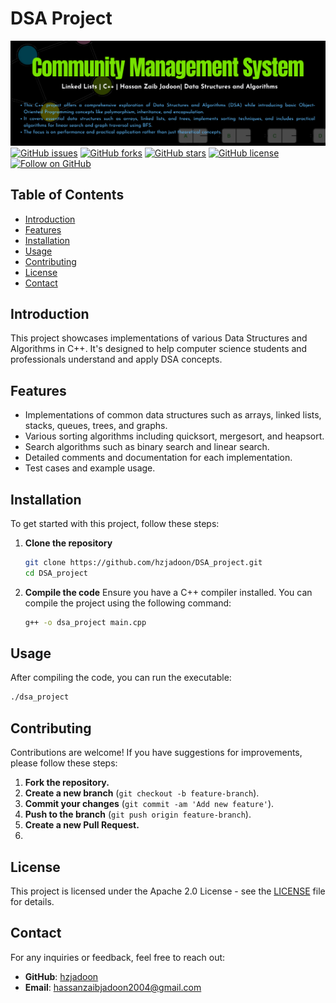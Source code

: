 # DSA Project

![DSA Project Banner](https://github.com/hzjadoon/DSA_project/blob/main/Readme%20Files/Community%20Management%20System.png)
[![GitHub issues](https://img.shields.io/github/issues/hzjadoon/DSA_project)](https://github.com/hzjadoon/DSA_project/issues)
[![GitHub forks](https://img.shields.io/github/forks/hzjadoon/DSA_project)](https://github.com/hzjadoon/DSA_project/network)
[![GitHub stars](https://img.shields.io/github/stars/hzjadoon/DSA_project)](https://github.com/hzjadoon/DSA_project/stargazers)
[![GitHub license](https://img.shields.io/github/license/hzjadoon/DSA_project)](https://github.com/hzjadoon/DSA_project/blob/main/LICENSE)
[![Follow on GitHub](https://img.shields.io/github/followers/hzjadoon?label=Follow&style=social)](https://github.com/hzjadoon)

## Table of Contents
- [Introduction](#introduction)
- [Features](#features)
- [Installation](#installation)
- [Usage](#usage)
- [Contributing](#contributing)
- [License](#license)
- [Contact](#contact)

## Introduction
This project showcases implementations of various Data Structures and Algorithms in C++. It's designed to help computer science students and professionals understand and apply DSA concepts.

## Features
- Implementations of common data structures such as arrays, linked lists, stacks, queues, trees, and graphs.
- Various sorting algorithms including quicksort, mergesort, and heapsort.
- Search algorithms such as binary search and linear search.
- Detailed comments and documentation for each implementation.
- Test cases and example usage.

## Installation
To get started with this project, follow these steps:
1. **Clone the repository**
    ```bash
    git clone https://github.com/hzjadoon/DSA_project.git
    cd DSA_project
    ```
2. **Compile the code**
    Ensure you have a C++ compiler installed. You can compile the project using the following command:
    ```bash
    g++ -o dsa_project main.cpp
    ```

## Usage
After compiling the code, you can run the executable:
```bash
./dsa_project
```

## Contributing

Contributions are welcome! If you have suggestions for improvements, please follow these steps:

1. **Fork the repository.**
2. **Create a new branch** (`git checkout -b feature-branch`).
3. **Commit your changes** (`git commit -am 'Add new feature'`).
4. **Push to the branch** (`git push origin feature-branch`).
5. **Create a new Pull Request.**
6. 
## License
This project is licensed under the Apache 2.0 License - see the [LICENSE](LICENSE) file for details.

## Contact
For any inquiries or feedback, feel free to reach out:
- **GitHub**: [hzjadoon](https://github.com/hzjadoon)
- **Email**: [hassanzaibjadoon2004@gmail.com](mailto:Hassanzaibjadoon2004@gmail.com)


